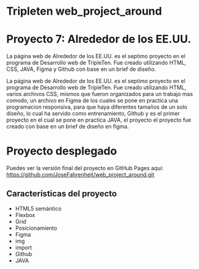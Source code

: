 # Tripleten web_project_around

# Proyecto 7: Alrededor de los EE.UU.

La página web de Alrededor de los EE.UU. es el septimo proyecto en el programa de Desarrollo web de TripleTen. Fue creado utilizando HTML, CSS, JAVA, Figma y Github con base en un brief de diseño.

La página web de Alrededor de los EE.UU. es el septimo proyecto en el programa de Desarrollo web de TripleTen. Fue creado utilizando HTML, varios archivos CSS, mismos que fueron organizados para un trabajo mas comodo, un archivo en Figma de los cuales se pone en practica una programacion responsiva, para que haya diferentes tamaños de un solo diseño, lo cual ha servido como entrenamiento, Github y es el primer proyecto en el cual se pone en practica JAVA, el proyecto el proyecto fue creado con base en un brief de diseño en figma.

# Proyecto desplegado

Puedes ver la versión final del proyecto en GitHub Pages aquí:
https://github.com/JoseFahrenheit/web_project_around.git

## Características del proyecto

- HTML5 semántico
- Flexbox
- Grid
- Posicionamiento
- Figma
- img
- import
- Github
- JAVA
